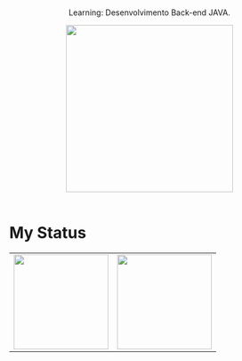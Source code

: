 
<div align="center">
 <p> <br> Learning: Desenvolvimento Back-end JAVA.</p>

 <img src="https://iili.io/HyiXz8P.png" min-width="300px" max-width="300px" width="300px" align="center">
   
</div> <br>

 </div>
 
 # My Status
<div>
  <table style="margin: 0 auto;" align="center">
    <tr>
      <td>
        <img height="170px" src="https://github-readme-streak-stats.herokuapp.com/?user=vagodev&theme=react&hide_border=false"/>
      </td>
      <td>
        <img height="170px" src="https://github-readme-stats.vercel.app/api/top-langs/?username=vagodev&layout=compact&theme=react&count_private=true"/>
      </td>
    </tr>
  </table>
</div>
